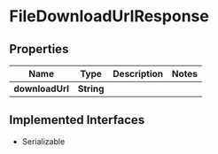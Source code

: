 

# FileDownloadUrlResponse


## Properties

| Name | Type | Description | Notes |
|------------ | ------------- | ------------- | -------------|
|**downloadUrl** | **String** |  |  |


## Implemented Interfaces

* Serializable



